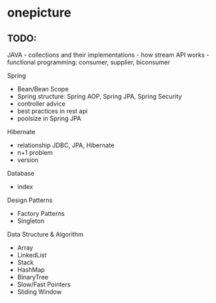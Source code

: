 # onepicture

<h2>TODO:</h2>
JAVA
- collections and their implementations
- how stream API works
- functional programming: consumer, supplier, biconsumer

Spring
- Bean/Bean Scope
- Spring structure: Spring AOP, Spring JPA, Spring Security
- controller advice
- best practices in rest api
- poolsize in Spring JPA

Hibernate
- relationship JDBC, JPA, Hibernate
- n+1 problem
- version

Database
- index

Design Patterns
- Factory Patterns
- Singleton

Data Structure & Algorithm
- Array
- LinkedList
- Stack
- HashMap
- BinaryTree
- Slow/Fast Pointers
- Sliding Window